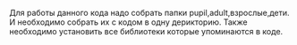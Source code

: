 Для работы данного кода надо собрать папки pupil,adult,взрослые,дети. И необходимо собрать их с кодом в одну дерикторию.
Также необходимо установить все библиотеки которые упоминаются в коде.
